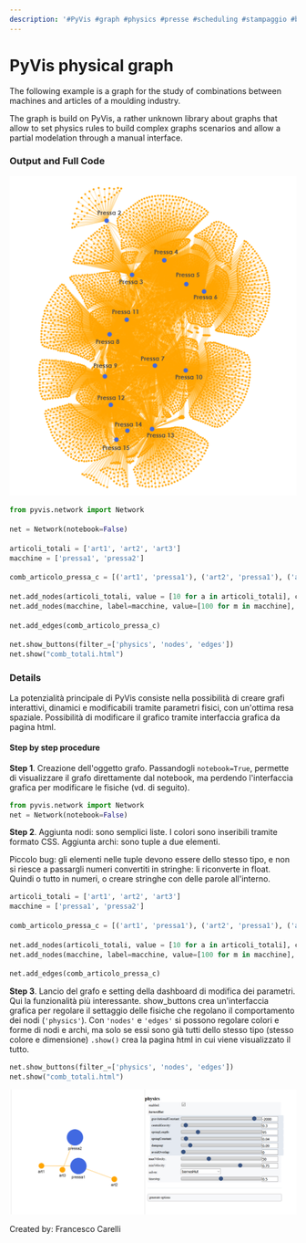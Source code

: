 ```yaml
---
description: '#PyVis #graph #physics #presse #scheduling #stampaggio #broccolo #datavis'
---
```


# PyVis physical graph

The following example is a graph for the study of combinations between machines and articles of a moulding industry.

The graph is build on PyVis, a rather unknown library about graphs that allow to set physics rules to build complex graphs scenarios and allow a partial modelation through a manual interface.

### Output and Full Code

![](../.gitbook/assets/graf.png)

```python
from pyvis.network import Network

net = Network(notebook=False)

articoli_totali = ['art1', 'art2', 'art3']
macchine = ['pressa1', 'pressa2']

comb_articolo_pressa_c = [('art1', 'pressa1'), ('art2', 'pressa1'), ('art3', 'pressa2')]

net.add_nodes(articoli_totali, value = [10 for a in articoli_totali], color=["orange" for a in articoli_totali])
net.add_nodes(macchine, label=macchine, value=[100 for m in macchine], color=["royalblue" for m in macchine])

net.add_edges(comb_articolo_pressa_c)

net.show_buttons(filter_=['physics', 'nodes', 'edges'])
net.show("comb_totali.html")
```

### Details

La potenzialità principale di PyVis consiste nella possibilità di creare grafi interattivi, dinamici e modificabili tramite parametri fisici, con un'ottima resa spaziale. Possibilità di modificare il grafico tramite interfaccia grafica da pagina html.

#### Step by step procedure

**Step 1**. Creazione dell'oggetto grafo. Passandogli `notebook=True`, permette di visualizzare il grafo direttamente dal notebook, ma perdendo l'interfaccia grafica per modificare le fisiche \(vd. di seguito\).

```python
from pyvis.network import Network
net = Network(notebook=False)
```

**Step 2**. Aggiunta nodi: sono semplici liste. I colori sono inseribili tramite formato CSS. Aggiunta archi: sono tuple a due elementi. 

Piccolo bug: gli elementi nelle tuple devono essere dello stesso tipo, e non si riesce a passargli numeri convertiti in stringhe: li riconverte in float. Quindi o tutto in numeri, o creare stringhe con delle parole all'interno.

```python
articoli_totali = ['art1', 'art2', 'art3']
macchine = ['pressa1', 'pressa2']

comb_articolo_pressa_c = [('art1', 'pressa1'), ('art2', 'pressa1'), ('art3', 'pressa2')]

net.add_nodes(articoli_totali, value = [10 for a in articoli_totali], color=["orange" for a in articoli_totali])
net.add_nodes(macchine, label=macchine, value=[100 for m in macchine], color=["royalblue" for m in macchine])

net.add_edges(comb_articolo_pressa_c)
```

**Step 3**. Lancio del grafo e setting della dashboard di modifica dei parametri. Qui la funzionalità più interessante. show\_buttons crea un'interfaccia grafica per regolare il settaggio delle fisiche che regolano il comportamento dei nodi \(`'physics'`\). Con `'nodes'` e `'edges'` si possono regolare colori e forme di nodi e archi, ma solo se essi sono già tutti dello stesso tipo \(stesso colore e dimensione\) `.show()` crea la pagina html in cui viene visualizzato il tutto.

```python
net.show_buttons(filter_=['physics', 'nodes', 'edges'])
net.show("comb_totali.html")
```

![](../.gitbook/assets/immagine1.png)

Created by: Francesco Carelli

